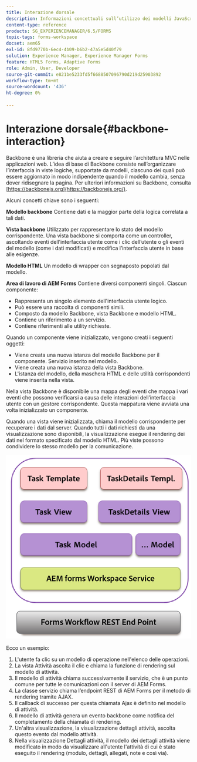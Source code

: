 ```yaml
---
title: Interazione dorsale
description: Informazioni concettuali sull’utilizzo dei modelli JavaScript per backbone nell’area di lavoro di AEM Forms.
content-type: reference
products: SG_EXPERIENCEMANAGER/6.5/FORMS
topic-tags: forms-workspace
docset: aem65
exl-id: 8fd9770b-6ec4-4b09-b6b2-47a5e5d40f79
solution: Experience Manager, Experience Manager Forms
feature: HTML5 Forms, Adaptive Forms
role: Admin, User, Developer
source-git-commit: e821be5233fd5f6688507096790d219d25903892
workflow-type: tm+mt
source-wordcount: '436'
ht-degree: 0%

---
```


# Interazione dorsale{#backbone-interaction}

Backbone è una libreria che aiuta a creare e seguire l’architettura MVC nelle applicazioni web. L’idea di base di Backbone consiste nell’organizzare l’interfaccia in viste logiche, supportate da modelli, ciascuno dei quali può essere aggiornato in modo indipendente quando il modello cambia, senza dover ridisegnare la pagina. Per ulteriori informazioni su Backbone, consulta [https://backbonejs.org](https://backbonejs.org/).

Alcuni concetti chiave sono i seguenti:

**Modello backbone** Contiene dati e la maggior parte della logica correlata a tali dati.

**Vista backbone** Utilizzato per rappresentare lo stato del modello corrispondente. Una vista backbone si comporta come un controller, ascoltando eventi dell’interfaccia utente come i clic dell’utente o gli eventi del modello (come i dati modificati) e modifica l’interfaccia utente in base alle esigenze.

**Modello HTML** Un modello di wrapper con segnaposto popolati dal modello.

**Area di lavoro di AEM Forms** Contiene diversi componenti singoli. Ciascun componente:

* Rappresenta un singolo elemento dell&#39;interfaccia utente logico.
* Può essere una raccolta di componenti simili.
* Composto da modello Backbone, vista Backbone e modello HTML.
* Contiene un riferimento a un servizio.
* Contiene riferimenti alle utility richieste.

Quando un componente viene inizializzato, vengono creati i seguenti oggetti:

* Viene creata una nuova istanza del modello Backbone per il componente. Servizio inserito nel modello.
* Viene creata una nuova istanza della vista Backbone.
* L&#39;istanza del modello, della maschera HTML e delle utilità corrispondenti viene inserita nella vista.

Nella vista Backbone è disponibile una mappa degli eventi che mappa i vari eventi che possono verificarsi a causa delle interazioni dell’interfaccia utente con un gestore corrispondente. Questa mappatura viene avviata una volta inizializzato un componente.

Quando una vista viene inizializzata, chiama il modello corrispondente per recuperare i dati dal server. Quando tutti i dati richiesti da una visualizzazione sono disponibili, la visualizzazione esegue il rendering dei dati nel formato specificato dal modello HTML. Più viste possono condividere lo stesso modello per la comunicazione.

![L’AEM forma la vista della spina dorsale](do-not-localize/aem_forms_workflow.png)

Ecco un esempio:

1. L&#39;utente fa clic su un modello di operazione nell&#39;elenco delle operazioni.
1. La vista Attività ascolta il clic e chiama la funzione di rendering sul modello di attività.
1. Il modello di attività chiama successivamente il servizio, che è un punto comune per tutte le comunicazioni con il server di AEM Forms.
1. La classe servizio chiama l’endpoint REST di AEM Forms per il metodo di rendering tramite AJAX.
1. Il callback di successo per questa chiamata Ajax è definito nel modello di attività.
1. Il modello di attività genera un evento backbone come notifica del completamento della chiamata di rendering.
1. Un&#39;altra visualizzazione, la visualizzazione dettagli attività, ascolta questo evento dal modello attività.
1. Nella visualizzazione Dettagli attività, il modello dei dettagli attività viene modificato in modo da visualizzare all&#39;utente l&#39;attività di cui è stato eseguito il rendering (modulo, dettagli, allegati, note e così via).
